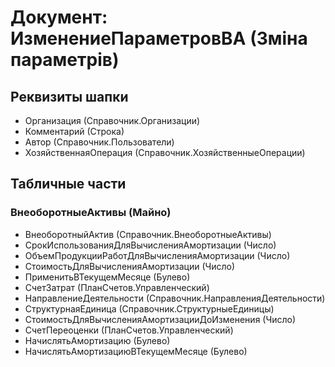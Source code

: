 ﻿# Документ: ИзменениеПараметровВА (Зміна параметрів)

## Реквизиты шапки

- Организация (Справочник.Организации)
- Комментарий (Строка)
- Автор (Справочник.Пользователи)
- ХозяйственнаяОперация (Справочник.ХозяйственныеОперации)

## Табличные части

### ВнеоборотныеАктивы (Майно)

- ВнеоборотныйАктив (Справочник.ВнеоборотныеАктивы)
- СрокИспользованияДляВычисленияАмортизации (Число)
- ОбъемПродукцииРаботДляВычисленияАмортизации (Число)
- СтоимостьДляВычисленияАмортизации (Число)
- ПрименитьВТекущемМесяце (Булево)
- СчетЗатрат (ПланСчетов.Управленческий)
- НаправлениеДеятельности (Справочник.НаправленияДеятельности)
- СтруктурнаяЕдиница (Справочник.СтруктурныеЕдиницы)
- СтоимостьДляВычисленияАмортизацииДоИзменения (Число)
- СчетПереоценки (ПланСчетов.Управленческий)
- НачислятьАмортизацию (Булево)
- НачислятьАмортизациюВТекущемМесяце (Булево)

